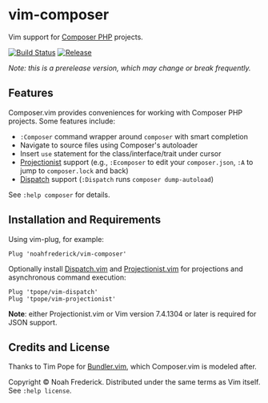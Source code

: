 # vim-composer

Vim support for [Composer PHP][composer] projects.

[![Build Status][buildimg]](https://travis-ci.org/noahfrederick/vim-composer)
[![Release][release]](https://github.com/noahfrederick/vim-composer/releases)

*Note: this is a prerelease version, which may change or break frequently.*

[composer]: https://getcomposer.org/
[buildimg]: https://img.shields.io/travis/noahfrederick/vim-composer/master.svg
[release]:  https://img.shields.io/github/tag/noahfrederick/vim-composer.svg?maxAge=2592000

## Features

Composer.vim provides conveniences for working with Composer PHP projects.
Some features include:

* `:Composer` command wrapper around `composer` with smart completion
* Navigate to source files using Composer's autoloader
* Insert `use` statement for the class/interface/trait under cursor
* [Projectionist][projectionist] support (e.g., `:Ecomposer` to edit your
  `composer.json`, `:A` to jump to `composer.lock` and back)
* [Dispatch][dispatch] support (`:Dispatch` runs `composer dump-autoload`)

See `:help composer` for details.

## Installation and Requirements

Using vim-plug, for example:

	Plug 'noahfrederick/vim-composer'

Optionally install [Dispatch.vim][dispatch] and
[Projectionist.vim][projectionist] for projections and asynchronous command
execution:

	Plug 'tpope/vim-dispatch'
	Plug 'tpope/vim-projectionist'

**Note**: either Projectionist.vim or Vim version 7.4.1304 or later is required
for JSON support.

## Credits and License

Thanks to Tim Pope for [Bundler.vim][bundler], which Composer.vim is modeled
after.

Copyright © Noah Frederick. Distributed under the same terms as Vim itself.
See `:help license`.

[projectionist]: https://github.com/tpope/vim-projectionist
[dispatch]: https://github.com/tpope/vim-dispatch
[bundler]: https://github.com/tpope/vim-bundler

